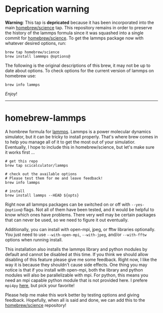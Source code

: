 # Deprication warning

**Warning**: This tap is **depricated** because it has been incorporated into
the main [homebrew/science][hbsci] tap. This repository remains in order to preserve
the history of the lammps formula since it was squashed into a single commit
for [homebrew/science][hbsci]. To get the lammps package now with whatever desired 
options, run:

```
brew tap homebrew/science
brew install lammmps @options@
```

The following is the original descriptions of this brew, it may not be up to
date about options. To check options for the current version of lammps on homebrew
use:

```
brew info lammps
```


*Enjoy*!

---

homebrew-lammps
===============

A hombrew formula for [lammps][lammps]. Lammps is a power molecular
dynamics simulator, but it can be tricky to install properly. That's
where brew comes in to help you manage all of it to get the most out of
your simulatior. Eventually, I hope to include this in homebrew/science,
but let's make sure it works first ...

```
# get this repo
brew tap scicalculator/lammps

# check out the available options
# Please test them for me and leave feedback!
brew info lammps

# install
brew install lammps --HEAD ${opts}
```

Right now all lammps packages can be switched on or off with
`--yes-@option@` flags. Not all of them have been tested, and it would
be helpful to know which ones have problems. There very well may be
certain packages that can never be used, so we need to figure it out
eventually.

Additionally, you can install with open-mpi, jpeg, or fftw libraries
optionally. You just need to use `--with-open-mpi`, `--with-jpeg`,
and/or `--with-fftw` options when running install.

This installation also installs the lammps library and python modules
by default and cannot be disabled at this time. If you think we should
allow disabling of this feature please give me some feedback. Right
now, I like the way it is because they shouldn't cause side effects.
One thing you may notice is that if you install with open-mpi, both the
library and python modules will also be parallelizable with mpi. For
python, this means you need an mpi capable python module that is not
provided here. I prefere `mpi4py` [here][mpipy], but pick your favorite!

Please help me make this work better by testing options and giving
feedback. Hopefully, when all is said and done, we can add this to the
[homebrew/science][hbsci] repository!

[lammps]: http://lammps.sandia.gov/
[hbsci]: http://github.com/homebrew/homebrew-science
[mpipy]: http://code.google.com/p/mpi4py
